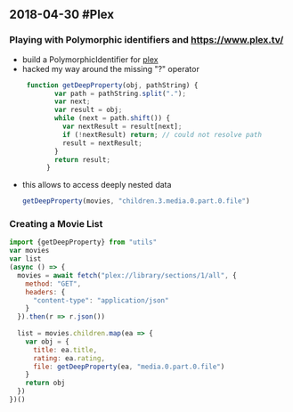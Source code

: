 ## 2018-04-30 #Plex

### Playing with Polymorphic identifiers and https://www.plex.tv/ 

- build a PolymorphicIdentifier for [plex](search://plex-scheme.js)
- hacked my way around the missing "?" operator 
  ```javascript
   function getDeepProperty(obj, pathString) {
          var path = pathString.split(".");
          var next;
          var result = obj;
          while (next = path.shift()) {
            var nextResult = result[next];
            if (!nextResult) return; // could not resolve path
            result = nextResult;
          }
          return result;
        }
  ```
- this allows to access deeply nested data
  ```javascript
  getDeepProperty(movies, "children.3.media.0.part.0.file")
  ```


### Creating a Movie List

```javascript
import {getDeepProperty} from "utils"
var movies
var list
(async () => {
  movies = await fetch("plex://library/sections/1/all", {
    method: "GET",
    headers: {
      "content-type": "application/json"
    }
  }).then(r => r.json())
        
  list = movies.children.map(ea => {
    var obj = {
      title: ea.title,
      rating: ea.rating,
      file: getDeepProperty(ea, "media.0.part.0.file")
    }
    return obj
  })
})()
```